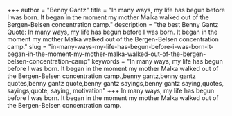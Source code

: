 +++
author = "Benny Gantz"
title = "In many ways, my life has begun before I was born. It began in the moment my mother Malka walked out of the Bergen-Belsen concentration camp."
description = "the best Benny Gantz Quote: In many ways, my life has begun before I was born. It began in the moment my mother Malka walked out of the Bergen-Belsen concentration camp."
slug = "in-many-ways-my-life-has-begun-before-i-was-born-it-began-in-the-moment-my-mother-malka-walked-out-of-the-bergen-belsen-concentration-camp"
keywords = "In many ways, my life has begun before I was born. It began in the moment my mother Malka walked out of the Bergen-Belsen concentration camp.,benny gantz,benny gantz quotes,benny gantz quote,benny gantz sayings,benny gantz saying,quotes, sayings,quote, saying, motivation"
+++
In many ways, my life has begun before I was born. It began in the moment my mother Malka walked out of the Bergen-Belsen concentration camp.
